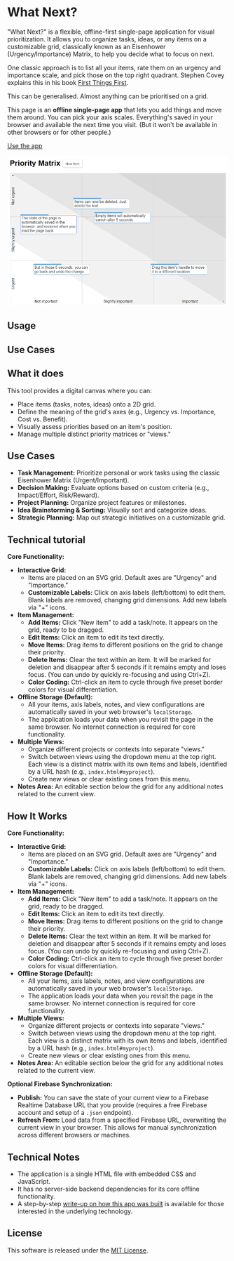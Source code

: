 # What Next?

"What Next?" is a flexible, offline-first single-page application for visual prioritization. It allows you to organize tasks, ideas, or any items on a customizable grid, classically known as an Eisenhower (Urgency/Importance) Matrix, to help you decide what to focus on next.

One classic approach is to list all your items, rate them on an urgency and
importance scale, and pick those on the top right quadrant. Stephen Covey
explains this in his book [First Things First](<http://en.wikipedia.org/wiki/First_Things_First_(book)>).

This can be generalised. Almost anything can be prioritised on a grid.

This page is an **offline single-page app** that lets you add things and move
them around. You can pick your axis scales. Everything's saved in your
browser and available the next time you visit. (But it won't be available
in other browsers or for other people.)

[Use the app](http://tools.s-anand.net/whatnext/)

![Screenshot](img/screenshot.png)

## Usage

## Use Cases

## What it does

This tool provides a digital canvas where you can:

- Place items (tasks, notes, ideas) onto a 2D grid.
- Define the meaning of the grid's axes (e.g., Urgency vs. Importance, Cost vs. Benefit).
- Visually assess priorities based on an item's position.
- Manage multiple distinct priority matrices or "views."

## Use Cases

- **Task Management:** Prioritize personal or work tasks using the classic Eisenhower Matrix (Urgent/Important).
- **Decision Making:** Evaluate options based on custom criteria (e.g., Impact/Effort, Risk/Reward).
- **Project Planning:** Organize project features or milestones.
- **Idea Brainstorming & Sorting:** Visually sort and categorize ideas.
- **Strategic Planning:** Map out strategic initiatives on a customizable grid.

## Technical tutorial

**Core Functionality:**
-   **Interactive Grid:**
    -   Items are placed on an SVG grid. Default axes are "Urgency" and "Importance."
    -   **Customizable Labels:** Click on axis labels (left/bottom) to edit them. Blank labels are removed, changing grid dimensions. Add new labels via "+" icons.
-   **Item Management:**
    -   **Add Items:** Click "New item" to add a task/note. It appears on the grid, ready to be dragged.
    -   **Edit Items:** Click an item to edit its text directly.
    -   **Move Items:** Drag items to different positions on the grid to change their priority.
    -   **Delete Items:** Clear the text within an item. It will be marked for deletion and disappear after 5 seconds if it remains empty and loses focus. (You can undo by quickly re-focusing and using Ctrl+Z).
    -   **Color Coding:** Ctrl-click an item to cycle through five preset border colors for visual differentiation.
-   **Offline Storage (Default):**
    -   All your items, axis labels, notes, and view configurations are automatically saved in your web browser's `localStorage`.
    -   The application loads your data when you revisit the page in the same browser. No internet connection is required for core functionality.
-   **Multiple Views:**
    -   Organize different projects or contexts into separate "views."
    -   Switch between views using the dropdown menu at the top right. Each view is a distinct matrix with its own items and labels, identified by a URL hash (e.g., `index.html#myproject`).
    -   Create new views or clear existing ones from this menu.
-   **Notes Area:** An editable section below the grid for any additional notes related to the current view.

## How It Works

**Core Functionality:**

- **Interactive Grid:**
  - Items are placed on an SVG grid. Default axes are "Urgency" and "Importance."
  - **Customizable Labels:** Click on axis labels (left/bottom) to edit them. Blank labels are removed, changing grid dimensions. Add new labels via "+" icons.
- **Item Management:**
  - **Add Items:** Click "New item" to add a task/note. It appears on the grid, ready to be dragged.
  - **Edit Items:** Click an item to edit its text directly.
  - **Move Items:** Drag items to different positions on the grid to change their priority.
  - **Delete Items:** Clear the text within an item. It will be marked for deletion and disappear after 5 seconds if it remains empty and loses focus. (You can undo by quickly re-focusing and using Ctrl+Z).
  - **Color Coding:** Ctrl-click an item to cycle through five preset border colors for visual differentiation.
- **Offline Storage (Default):**
  - All your items, axis labels, notes, and view configurations are automatically saved in your web browser's `localStorage`.
  - The application loads your data when you revisit the page in the same browser. No internet connection is required for core functionality.
- **Multiple Views:**
  - Organize different projects or contexts into separate "views."
  - Switch between views using the dropdown menu at the top right. Each view is a distinct matrix with its own items and labels, identified by a URL hash (e.g., `index.html#myproject`).
  - Create new views or clear existing ones from this menu.
- **Notes Area:** An editable section below the grid for any additional notes related to the current view.

**Optional Firebase Synchronization:**

- **Publish:** You can save the state of your current view to a Firebase Realtime Database URL that you provide (requires a free Firebase account and setup of a `.json` endpoint).
- **Refresh From:** Load data from a specified Firebase URL, overwriting the current view in your browser. This allows for manual synchronization across different browsers or machines.

## Technical Notes

- The application is a single HTML file with embedded CSS and JavaScript.
- It has no server-side backend dependencies for its core offline functionality.
- A step-by-step [write-up on how this app was built](https://github.com/sanand0/whatnext/wiki) is available for those interested in the underlying technology.

## License

This software is released under the [MIT License](http://en.wikipedia.org/wiki/MIT_License).

